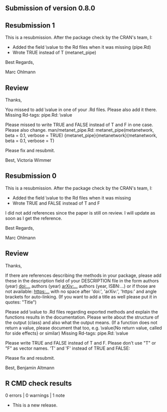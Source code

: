 ## Submission of version 0.8.0


## Resubmission 1
This is a resubmission. After the package check by the CRAN's team, I:
​
* Added the field \value to the Rd files when it was missing (pipe.Rd)
* Wrote TRUE instead of T (metanet_pipe)

Best Regards,

Marc Ohlmann

## Review 

Thanks,

You missed to add \value in one of your .Rd files. Please also add it there.
Missing Rd-tags:
     pipe.Rd:  \value

Please missed to write TRUE and FALSE instead of T and F in one case. Please also change.
man/metanet_pipe.Rd:
    metanet_pipe(metanetwork, beta = 0.1, verbose = TRUE)
    {metanet_pipe}{metanetwork}(metanetwork, beta = 0.1, verbose = T)

Please fix and resubmit.

Best,
Victoria Wimmer 


## Resubmission 0
This is a resubmission. After the package check by the CRAN's team, I:
​
* Added the field \value to the Rd files when it was missing
* Wrote TRUE and FALSE instead of T and F

I did not add references since the paper is still on review. I will update as soon as I get the reference.

Best Regards,

Marc Ohlmann

## Review


Thanks,

If there are references describing the methods in your package, please add these in the description field of your DESCRIPTION file in the form
authors (year) <doi:...>
authors (year) <arXiv:...>
authors (year, ISBN:...)
or if those are not available: <https:...>
with no space after 'doi:', 'arXiv:', 'https:' and angle brackets for auto-linking. (If you want to add a title as well please put it in quotes: "Title")

Please add \value to .Rd files regarding exported methods and explain the functions results in the documentation. Please write about the structure of the output (class) and also what the output means. (If a function does not return a value, please document that too, e.g. \value{No return value, called for side effects} or similar)
Missing Rd-tags:
     pipe.Rd:  \value

Please write TRUE and FALSE instead of T and F. Please don't use "T" or "F" as vector names.
'T' and 'F' instead of TRUE and FALSE:

Please fix and resubmit.

Best,
Benjamin Altmann 




## R CMD check results

0 errors | 0 warnings | 1 note

* This is a new release.
